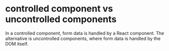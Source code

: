 <h1>controlled component vs uncontrolled components</h1>
<p>
   In a controlled component, form data is handled by a React component. 
  The alternative is uncontrolled components, where form data is handled by the DOM itself.
<p>
